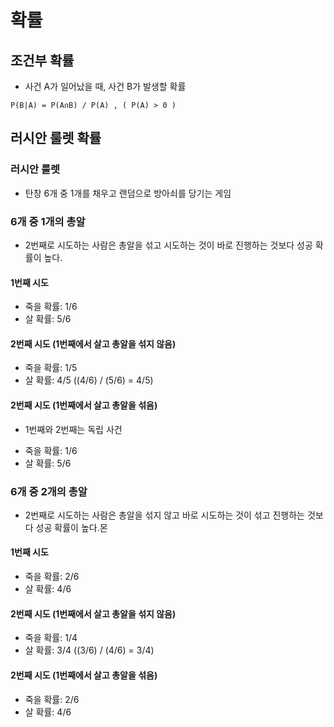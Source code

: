 # 확률

## 조건부 확률
* 사건 A가 일어났을 때, 사건 B가 발생할 확률
```
P(B|A) = P(A∩B) / P(A) , ( P(A) > 0 ) 
```

## 러시안 룰렛 확률
### 러시안 룰렛
* 탄창 6개 중 1개를 채우고 랜덤으로 방아쇠를 당기는 게임

### 6개 중 1개의 총알
* 2번째로 시도하는 사람은 총알을 섞고 시도하는 것이 바로 진행하는 것보다 성공 확률이 높다.

#### 1번째 시도
* 죽을 확률: 1/6
* 살 확률: 5/6
#### 2번째 시도 (1번째에서 살고 총알을 섞지 않음)
* 죽을 확률: 1/5
* 살 확률: 4/5 ((4/6) / (5/6) = 4/5)
#### 2번째 시도 (1번째에서 살고 총알을 섞음)
- 1번째와 2번째는 독립 사건
* 죽을 확률: 1/6 
* 살 확률: 5/6


### 6개 중 2개의 총알
* 2번째로 시도하는 사람은 총알을 섞지 않고 바로 시도하는 것이 섞고 진행하는 것보다 성공 확률이 높다.몬
#### 1번째 시도
* 죽을 확률: 2/6
* 살 확률: 4/6
#### 2번째 시도 (1번째에서 살고 총알을 섞지 않음)
* 죽을 확률: 1/4
* 살 확률: 3/4 ((3/6) / (4/6) = 3/4)
#### 2번째 시도 (1번째에서 살고 총알을 섞음)
* 죽을 확률: 2/6
* 살 확률: 4/6


